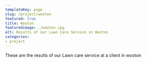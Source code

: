 ```yaml
---
templateKey: page
slug: /project/wooton
featured: true
title: Wooton
featuredimage: ./wooton.jpg
alt: Results of our Lawn Care Service in Wooton
categories:
- project
---
```

These are the results of our Lawn care service at a client in wooton


